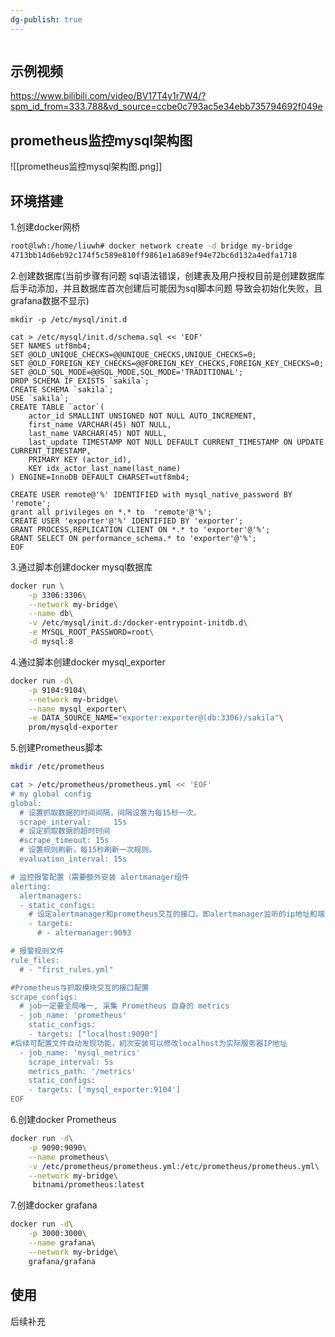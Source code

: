```yaml
---
dg-publish: true
---
```

```toc
```

## 示例视频
https://www.bilibili.com/video/BV17T4y1r7W4/?spm_id_from=333.788&vd_source=ccbe0c793ac5e34ebb735794692f049e

## prometheus监控mysql架构图
![[prometheus监控mysql架构图.png]]


## 环境搭建
1.创建docker网桥
```bash
root@lwh:/home/liuwh# docker network create -d bridge my-bridge
4713bb14d6eb92c174f5c589e810ff9861e1a689ef94e72bc6d132a4edfa1718
```

2.创建数据库(当前步骤有问题 sql语法错误，创建表及用户授权目前是创建数据库后手动添加，并且数据库首次创建后可能因为sql脚本问题 导致会初始化失败，且grafana数据不显示)

```mysql
mkdir -p /etc/mysql/init.d

cat > /etc/mysql/init.d/schema.sql << 'EOF'
SET NAMES utf8mb4;
SET @OLD_UNIQUE_CHECKS=@@UNIQUE_CHECKS,UNIQUE_CHECKS=0;
SET @OLD_FOREIGN_KEY_CHECKS=@@FOREIGN_KEY_CHECKS,FOREIGN_KEY_CHECKS=0;
SET @OLD_SQL_MODE=@@SQL_MODE,SQL_MODE='TRADITIONAL';
DROP SCHEMA IF EXISTS `sakila`;
CREATE SCHEMA `sakila`;
USE `sakila`;
CREATE TABLE `actor`(
	actor_id SMALLINT UNSIGNED NOT NULL AUTO_INCREMENT,
	first_name VARCHAR(45) NOT NULL,
	last_name VARCHAR(45) NOT NULL,
	last_update TIMESTAMP NOT NULL DEFAULT CURRENT_TIMESTAMP ON UPDATE CURRENT_TIMESTAMP,
	PRIMARY KEY (actor_id),
	KEY idx_actor_last_name(last_name)
) ENGINE=InnoDB DEFAULT CHARSET=utf8mb4;

CREATE USER remote@'%' IDENTIFIED with mysql_native_password BY 'remote';
grant all privileges on *.* to  'remote'@'%';
CREATE USER 'exporter'@'%' IDENTIFIED BY 'exporter';
GRANT PROCESS,REPLICATION CLIENT ON *.* to 'exporter'@'%';
GRANT SELECT ON performance_schema.* to 'exporter'@'%';
EOF
```

3.通过脚本创建docker mysql数据库

```bash
docker run \
	-p 3306:3306\
	--network my-bridge\
	--name db\
	-v /etc/mysql/init.d:/docker-entrypoint-initdb.d\
	-e MYSQL_ROOT_PASSWORD=root\
	-d mysql:8
```

4.通过脚本创建docker mysql_exporter

```bash
docker run -d\
	-p 9104:9104\
	--network my-bridge\
	--name mysql_exporter\
	-e DATA_SOURCE_NAME="exporter:exporter@(db:3306)/sakila"\
	prom/mysqld-exporter
```

5.创建Prometheus脚本
```bash
mkdir /etc/prometheus

cat > /etc/prometheus/prometheus.yml << 'EOF'
# my global config
global:
  # 设置抓取数据的时间间隔，间隔设置为每15秒一次。
  scrape_interval:     15s
  # 设定抓取数据的超时时间
  #scrape_timeout: 15s
  # 设置规则刷新，每15秒刷新一次规则。
  evaluation_interval: 15s

# 监控报警配置（需要额外安装 alertmanager组件
alerting:
  alertmanagers:
  - static_configs:
    # 设定alertmanager和prometheus交互的接口，即alertmanager监听的ip地址和端口，后续再配置
    - targets: 
      # - altermanager:9093

# 报警规则文件
rule_files:
  # - "first_rules.yml"

#Prometheus与抓取模块交互的接口配置
scrape_configs:
  # job一定要全局唯一, 采集 Prometheus 自身的 metrics
  - job_name: 'prometheus'
    static_configs:
    - targets: ["localhost:9090"]
#后续可配置文件自动发现功能，初次安装可以修改localhost为实际服务器IP地址
  - job_name: 'mysql_metrics'
    scrape_interval: 5s
    metrics_path: '/metrics'
    static_configs:
    - targets: ['mysql_exporter:9104']
EOF
```

6.创建docker Prometheus
```bash
docker run -d\
	-p 9090:9090\
	--name prometheus\
	-v /etc/prometheus/prometheus.yml:/etc/prometheus/prometheus.yml\
	--network my-bridge\
	 bitnami/prometheus:latest
```

7.创建docker  grafana
```bash
docker run -d\
	-p 3000:3000\
	--name grafana\
	--network my-bridge\
	grafana/grafana
```

## 使用

后续补充